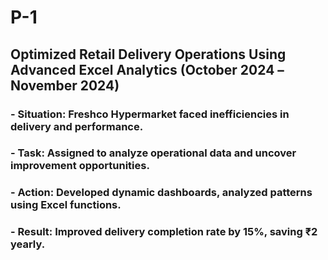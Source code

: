 # P-1
## Optimized Retail Delivery Operations Using Advanced Excel Analytics (October 2024 –November 2024)
### -	Situation: Freshco Hypermarket faced inefficiencies in delivery and performance.
### -	Task: Assigned to analyze operational data and uncover improvement opportunities.
### -	Action: Developed dynamic dashboards, analyzed patterns using Excel functions.
### - Result: Improved delivery completion rate by 15%, saving ₹2 yearly.
